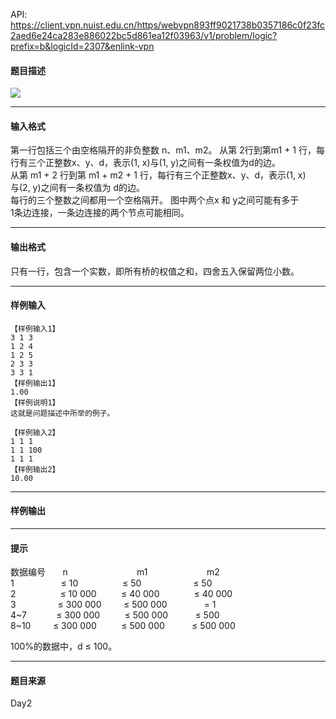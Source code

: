 API: https://client.vpn.nuist.edu.cn/https/webvpn893ff9021738b0357186c0f23fc2aed6e24ca283e886022bc5d861ea12f03963/v1/problem/logic?prefix=b&logicId=2307&enlink-vpn

#### 题目描述

[![](../file/2307_0.jpg)](/JudgeOnline/upload/201105/file/cc.jpg)

---

#### 输入格式

第一行包括三个由空格隔开的非负整数 n、m1、m2。 从第 2行到第m1 + 1 行，每行有三个正整数x、y、d，表示(1, x)与(1, y)之间有一条权值为d的边。  
从第 m1 + 2 行到第 m1 + m2 + 1 行，每行有三个正整数x、y、d，表示(1, x)  
与(2, y)之间有一条权值为 d的边。  
每行的三个整数之间都用一个空格隔开。 图中两个点x 和 y之间可能有多于  
1条边连接，一条边连接的两个节点可能相同。

---

#### 输出格式

只有一行，包含一个实数，即所有桥的权值之和，四舍五入保留两位小数。

---

#### 样例输入
```
【样例输入1】 
3 1 3 
1 2 4 
1 2 5 
2 3 3 
3 3 1 
【样例输出1】 
1.00 
【样例说明1】 
这就是问题描述中所举的例子。 

【样例输入2】 
1 1 1 
1 1 100 
1 1 1 
【样例输出2】 
10.00 
```

---

#### 样例输出

---

#### 提示

数据编号       n                            m1                        m2   
1                   ≤ 10                  ≤ 50                     ≤ 50  
2                  ≤ 10 000          ≤ 40 000              ≤ 40 000  
3                 ≤ 300 000         ≤ 500 000               = 1  
4~7            ≤ 300 000          ≤ 500 000           ≤ 500  
8~10         ≤ 300 000          ≤ 500 000           ≤ 500 000

100%的数据中，d ≤ 100。

---

#### 题目来源

Day2